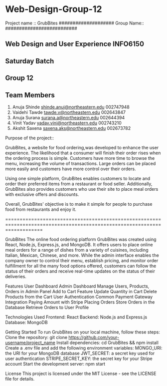 # Web-Design-Group-12

Project name ::  GrubBites
#################### Group Name:: ##########################
## Web Design and User Experience INFO6150
## Saturday Batch
## Group 12

## Team Members ## 

1. Anuja Shinde  			 shinde.anuj@northeastern.edu	      002747948
2. Vaidehi Tawde		     tawde.v@northeastern.edu	          002643847
3. Anuja Surana		         surana.a@northeastern.edu	          002644394
4. Vinit Yadav               yadav.vini@northeastern.edu	      002743210
5. Akshit Saxena			 saxena.aks@northeastern.edu          002673782

Purpose of the project::

GrubBites, a website for food ordering,was developed to enhance the user experience. The likelihood that a consumer will finish their order rises when the ordering process is simple. Customers have more time to browse the menu, increasing the volume of transactions. 
Large orders can be placed more easily and customers have more control over their orders. 

Using one simple platform, GrubBites enables customers to locate and order their preferred items from a restaurant or food seller. Additionally, GrubBites also provides customers who use their site to place meal orders with exclusive offers and discounts. 

Overall, GrubBites' objective is to make it simple for people to purchase food from restaurants and enjoy it.


=========================================================================================================================

GrubBites
The online food ordering platform GrubBites was created using React, Node.js, Express.js, and MongoDB. It offers users to place online meal orders for a range of dishes from a variety of cuisines, including Italian, Mexican, Chinese, and more. While the admin interface enables the company owner to control their menu, establish pricing, and monitor order fulfillment for all the many food options offered, customers can follow the status of their orders and receive real-time updates on the status of their deliveries.


Features
User Dashboard
Admin Dashboard
Manage Users, Products, Orders in Admin Panel
Add to Cart Feature
Update Quantity in Cart
Delete Products from the Cart
User Authentication
Common Payment Gateway Integration
Paying Amount with Stripe
Placing Orders
Store Orders in the Database
Retrieve Orders to User Profile

Technologies Used
Frontend: React
Backend: Node.js and Express.js
Database: MongoDB

Getting Started
To run GrubBites on your local machine, follow these steps:
Clone the repository: git clone https://github.com/your-username/project_name
Install dependencies: cd GrubBites && npm install
Create a .env file and add the following environment variables:
MONGO_URI: the URI for your MongoDB database
JWT_SECRET: a secret key used for user authentication
STRIPE_SECRET_KEY: the secret key for your Stripe account
Start the development server: npm start

License
This project is licensed under the MIT License - see the LICENSE file for details.